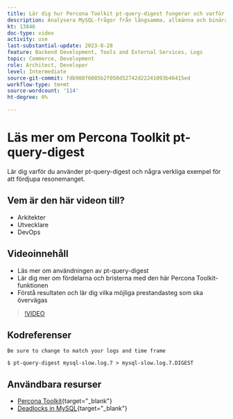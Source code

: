 ```yaml
---
title: Lär dig hur Percona Toolkit pt-query-digest fungerar och varför det används
description: Analysera MySQL-frågor från långsamma, allmänna och binära loggfiler. Den kan också analysera frågor från "SHOW PROCESSLIST" och MySQL-protokolldata från tcpdump.
kt: 13846
doc-type: video
activity: use
last-substantial-update: 2023-8-28
feature: Backend Development, Tools and External Services, Logs
topic: Commerce, Development
role: Architect, Developer
level: Intermediate
source-git-commit: fdb908f6085b2f050d52742d22241093b46415ed
workflow-type: tm+mt
source-wordcount: '114'
ht-degree: 0%

---
```


# Läs mer om Percona Toolkit pt-query-digest

Lär dig varför du använder pt-query-digest och några verkliga exempel för att fördjupa resonemanget.

## Vem är den här videon till?

- Arkitekter
- Utvecklare
- DevOps

## Videoinnehåll

- Läs mer om användningen av pt-query-digest
- Lär dig mer om fördelarna och bristerna med den här Percona Toolkit-funktionen
- Förstå resultaten och lär dig vilka möjliga prestandasteg som ska övervägas

>[!VIDEO](https://video.tv.adobe.com/v/3423480?learn=on)

## Kodreferenser

```MYSQL
Be sure to change to match your logs and time frame

$ pt-query-digest mysql-slow.log.7 > mysql-slow.log.7.DIGEST
```

## Användbara resurser

- [Percona Toolkit](https://docs.percona.com/percona-toolkit/pt-query-digest.html){target="_blank"}
- [Deadlocks in MySQL](https://experienceleague.adobe.com/docs/commerce-knowledge-base/kb/troubleshooting/database/deadlocks-in-mysql.html){target="_blank"}
